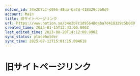 ```yaml
---
notion_id: 34e2b7c1-d956-48da-ba7d-418329c5b0d9
account: Main
title: 旧サイトページリンク
url: https://www.notion.so/34e2b7c1d95648daba7d418329c5b0d9
created_time: 2023-01-15T12:43:00.000Z
last_edited_time: 2023-08-20T14:12:00.000Z
sync_status: placeholder
sync_time: 2025-07-12T15:01:15.094618
---
```

# 旧サイトページリンク
